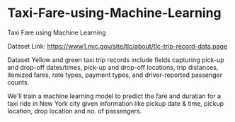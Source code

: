 # Taxi-Fare-using-Machine-Learning
Taxi Fare using Machine Learning

Dataset Link: https://www1.nyc.gov/site/tlc/about/tlc-trip-record-data.page

Dataset Yellow and green taxi trip records include fields capturing pick-up and drop-off dates/times, pick-up and drop-off locations, trip distances, itemized fares, rate types, payment types, and driver-reported passenger counts.

We'll train a machine learning model to predict the fare and duratian for a taxi ride in New York city given information like pickup date & time, pickup location, drop location and no. of passengers.

